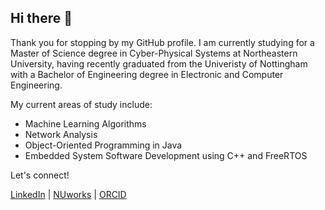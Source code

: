 ## Hi there 👋

Thank you for stopping by my GitHub profile. I am currently studying for a Master of Science degree in Cyber-Physical Systems at Northeastern University, having recently graduated from the Univeristy of Nottingham with a Bachelor of Engineering degree in Electronic and Computer Engineering.

My current areas of study include:

* Machine Learning Algorithms
* Network Analysis
* Object-Oriented Programming in Java
* Embedded System Software Development using C++ and FreeRTOS

Let's connect!

[LinkedIn](https://linkedin.com/in/sohampatwardhan149) | [NUworks](https://northeastern-csm.symplicity.com/profiles/soham.patwardhan) | [ORCID](https://orcid.org/0000-0001-7257-0422)

<!--
**sohampatwardhan/sohampatwardhan** is a ✨ _special_ ✨ repository because its `README.md` (this file) appears on your GitHub profile.

Here are some ideas to get you started:

- 🔭 I’m currently working on ...
- 🌱 I’m currently learning ...
- 👯 I’m looking to collaborate on ...
- 🤔 I’m looking for help with ...
- 💬 Ask me about ...
- 📫 How to reach me: ...
- 😄 Pronouns: ...
- ⚡ Fun fact: ...
-->
